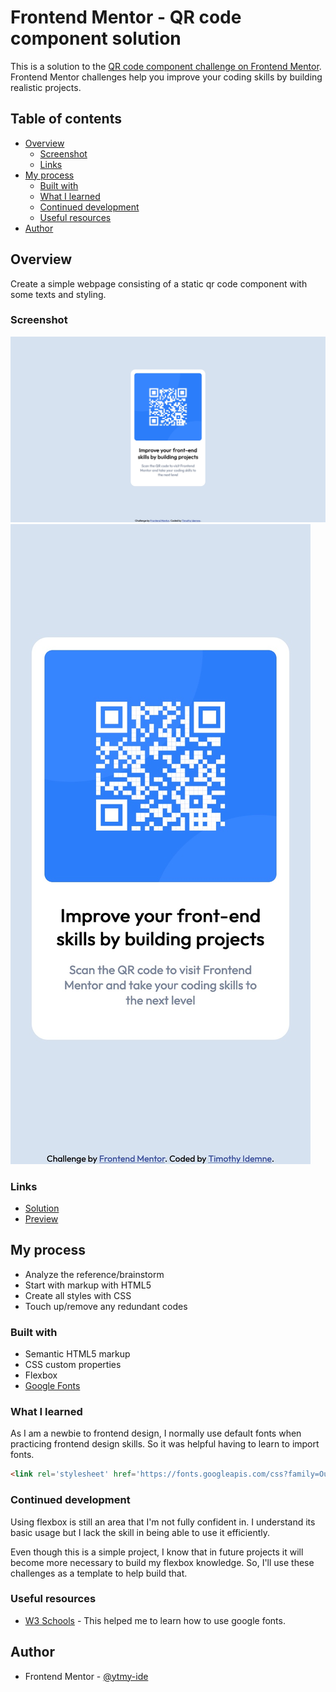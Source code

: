 # Frontend Mentor - QR code component solution

This is a solution to the [QR code component challenge on Frontend Mentor](https://www.frontendmentor.io/challenges/qr-code-component-iux_sIO_H). Frontend Mentor challenges help you improve your coding skills by building realistic projects. 

## Table of contents

- [Overview](#overview)
  - [Screenshot](#screenshot)
  - [Links](#links)
- [My process](#my-process)
  - [Built with](#built-with)
  - [What I learned](#what-i-learned)
  - [Continued development](#continued-development)
  - [Useful resources](#useful-resources)
- [Author](#author)

## Overview

Create a simple webpage consisting of a static qr code component with some texts and styling.

### Screenshot

![](./screenshots/desktop-view.jpg)
![](./screenshots/mobile-view.jpg)

### Links

- [Solution](https://github.com/tmy-ide/qr-code-component.git)
- [Preview](https://tmy-ide.github.io/qr-code-component/)

## My process

- Analyze the reference/brainstorm 
- Start with markup with HTML5
- Create all styles with CSS
- Touch up/remove any redundant codes

### Built with

- Semantic HTML5 markup
- CSS custom properties
- Flexbox
- [Google Fonts](https://fonts.googleapis.com/css?family=Outfit)

### What I learned

As I am a newbie to frontend design, I normally use default fonts when practicing frontend design skills. So it was helpful having to learn to import fonts. 

```html
<link rel='stylesheet' href='https://fonts.googleapis.com/css?family=Outfit'>
```

### Continued development

Using flexbox is still an area that I'm not fully confident in. I understand its basic usage but I lack the skill in being able to use it efficiently.

Even though this is a simple project, I know that in future projects it will become more necessary to build my flexbox knowledge. So, I'll use these challenges as a template to help build that. 

### Useful resources

- [W3 Schools](https://www.w3schools.com/css/css_font_google.asp) - This helped me to learn how to use google fonts. 

## Author

- Frontend Mentor - [@ytmy-ide](https://www.frontendmentor.io/profile/tmy-ide)

